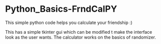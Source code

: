 # Python_Basics-FrndCalPY
This simple python code helps you calculate your friendship :)

This has a simple tkinter gui which can be modified t make the interface look as the user wants.
The calculator works on the basics of randomizer.

